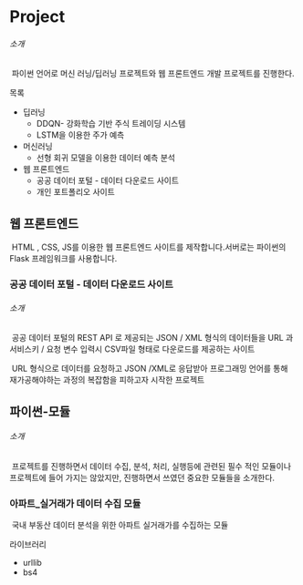 # 				Project

###### 소개

​	파이썬 언어로 머신 러닝/딥러닝 프로젝트와 웹 프론트엔드 개발 프로젝트를 진행한다.



목록

- 딥러닝
  - DDQN- 강화학습 기반 주식 트레이딩 시스템
  - LSTM을 이용한 주가 예측
- 머신러닝
  - 선형 회귀 모델을 이용한 데이터 예측 분석
- 웹 프론트엔드
  - 공공 데이터 포털 - 데이터 다운로드 사이트
  - 개인 포트폴리오 사이트



## 웹 프론트엔드

​	HTML , CSS, JS를 이용한 웹 프론트엔드 사이트를 제작합니다.서버로는 파이썬의 Flask 프레임워크를 사용합니다.



### 공공 데이터 포털 - 데이터 다운로드 사이트

###### 소개

​	공공 데이터 포털의 REST API 로 제공되는 JSON / XML 형식의 데이터들을 URL 과 서비스키 / 요청 변수 입력시 CSV파일 형태로 다운로드를 제공하는 사이트

​	URL 형식으로 데이터를 요청하고 JSON /XML로 응답받아 프로그래밍 언어를 통해 재가공해야하는 과정의 복잡함을 피하고자 시작한 프로젝트



## 파이썬-모듈

###### 소개

​	프로젝트를 진행하면서 데이터 수집, 분석, 처리, 실행등에 관련된 필수 적인 모듈이나 프로젝트에 들어 가지는 않았지만, 진행하면서 쓰였던 중요한 모듈들을 소개한다.



### 아파트_실거래가 데이터 수집 모듈

​	국내 부동산 데이터 분석을 위한 아파트 실거래가를 수집하는 모듈

라이브러리

- urllib
- bs4



###  


